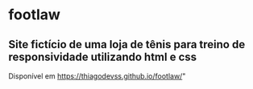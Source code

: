 # footlaw
## Site fictício de uma loja de tênis para treino de responsividade utilizando html e css
 Disponível em https://thiagodevss.github.io/footlaw/"
